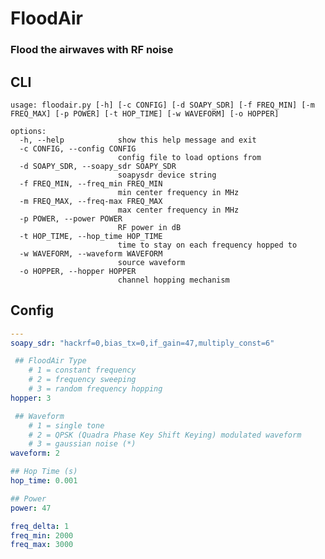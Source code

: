 # FloodAir
### Flood the airwaves with RF noise

## CLI

`usage: floodair.py [-h] [-c CONFIG] [-d SOAPY_SDR] [-f FREQ_MIN] [-m FREQ_MAX] [-p POWER] [-t HOP_TIME] [-w WAVEFORM] [-o HOPPER]`

```
options:
  -h, --help            show this help message and exit
  -c CONFIG, --config CONFIG
                        config file to load options from
  -d SOAPY_SDR, --soapy_sdr SOAPY_SDR
                        soapysdr device string
  -f FREQ_MIN, --freq_min FREQ_MIN
                        min center frequency in MHz
  -m FREQ_MAX, --freq-max FREQ_MAX
                        max center frequency in MHz
  -p POWER, --power POWER
                        RF power in dB
  -t HOP_TIME, --hop_time HOP_TIME
                        time to stay on each frequency hopped to
  -w WAVEFORM, --waveform WAVEFORM
                        source waveform
  -o HOPPER, --hopper HOPPER
                        channel hopping mechanism
```

## Config

```yaml
---
soapy_sdr: "hackrf=0,bias_tx=0,if_gain=47,multiply_const=6"

 ## FloodAir Type
    # 1 = constant frequency
    # 2 = frequency sweeping
    # 3 = random frequency hopping
hopper: 3

 ## Waveform
    # 1 = single tone
    # 2 = QPSK (Quadra Phase Key Shift Keying) modulated waveform
    # 3 = gaussian noise (*)
waveform: 2

## Hop Time (s)
hop_time: 0.001

## Power
power: 47

freq_delta: 1
freq_min: 2000
freq_max: 3000
```
